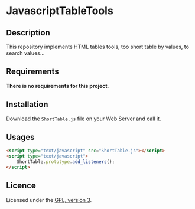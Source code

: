 # JavascriptTableTools

## Description

This repository implements HTML tables tools, too short table by values, to search values...

## Requirements

**There is no requirements for this project**.

## Installation

Download the `ShortTable.js` file on your Web Server and call it.

## Usages

```html
<script type="text/javascript" src="ShortTable.js"></script>
<script type="text/javascript">
    ShortTable.prototype.add_listeners();
</script>
```

## Licence

Licensed under the [GPL, version 3](https://www.gnu.org/licenses/).
